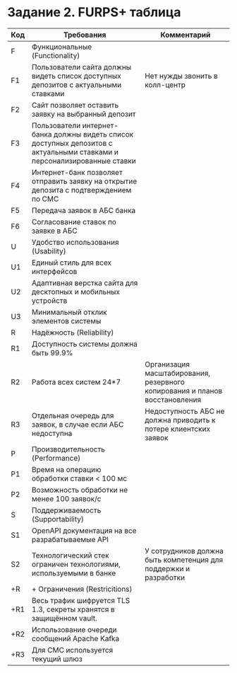# Задание 2. FURPS+ таблица

| Код | Требования                                                                                                               | Комментарий                                                                 |
|-----|--------------------------------------------------------------------------------------------------------------------------|-----------------------------------------------------------------------------|
| F   | Функциональные (Functionality)                                                                                           |                                                                             |
| F1  | Пользователи сайта должны видеть список доступных депозитов с актуальными ставками                                       | Нет нужды звонить в колл-центр                                              |
| F2  | Сайт позволяет оставить заявку на выбранный депозит                                                                      |                                                                             |
| F3  | Пользователи интернет-банка должны видеть список доступных депозитов с актуальными ставками и персонализированные ставки |                                                                             |
| F4  | Интернет-банк позволяет отправить заявку на открытие депозита с подтверждением по СМС                                    |                                                                             |
| F5  | Передача заявок в АБС банка                                                                                              |                                                                             |
| F6  | Согласование ставок по заявке в АБС                                                                                      |                                                                             |
| U   | Удобство использования (Usability)                                                                                       |                                                                             |
| U1  | Единый стиль для всех интерфейсов                                                                                        |                                                                             |
| U2  | Адаптивная верстка сайта для десктопных и мобильных устройств                                                            |                                                                             |
| U3  | Минимальный отклик элементов системы                                                                                     |                                                                             |
| R   | Надёжность (Reliability)                                                                                                 |                                                                             |
| R1  | Доступность системы должна быть 99.9%                                                                                    |                                                                             |
| R2  | Работа всех систем 24*7                                                                                                  | Организация масштабирования, резервного копирования и планов восстановления |
| R3  | Отдельная очередь для заявок, в случае если АБС недоступна                                                               | Недоступность АБС не должна приводить к потере клиентских заявок            |
| P   | Производительность (Performance)                                                                                         |                                                                             |
| P1  | Время на операцию обработки ставки < 100 мс                                                                              |                                                                             |
| P2  | Возможность обработки не менее 100 заявок/с                                                                              |                                                                             |
| S   | Поддерживаемость (Supportability)                                                                                        |                                                                             |
| S1  | OpenAPI документация на все разрабатываемые API                                                                          |                                                                             |
| S2  | Технологический стек ограничен технологиями, используемыми в банке                                                       | У сотрудников должна быть компетенция для поддержки и разработки            |
| +R  | + Ограничения (Restricitions)                                                                                            |                                                                             |
| +R1 | Весь трафик шифруется TLS 1.3, секреты хранятся в защищённом vault.                                                      |                                                                             |
| +R2 | Использование очереди сообщений Apache Kafka                                                                             |                                                                             |
| +R3 | Для СМС используется текущий шлюз                                                                                        |                                                                             |
